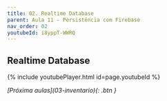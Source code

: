 ```yaml
---
title: 02. Realtime Database
parent: Aula 11 - Persistência com Firebase
nav_order: 02
youtubeId: i8yppT-WWRQ
---
```


## Realtime Database

{% include youtubePlayer.html id=page.youtubeId %}

<span class="fs-3 float-right">
<i class="fas fa-download">[Próxima aulas](03-inventario){: .btn }</i>
</span>
